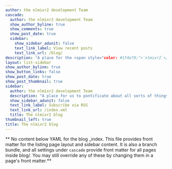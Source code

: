 ```yaml
---
author: the nlmixr2 development Team 
cascade:
  author: the nlmixr2 development Team
  show_author_byline: true
  show_comments: true
  show_post_date: true
  sidebar:
    show_sidebar_adunit: false
    text_link_label: View recent posts
    text_link_url: /blog/
description: "A place for the <span style="color: #1f4e79;">`nlmixr2`</span> dev team to pontificate about all sorts of things.\n"
layout: list-sidebar
show_author_byline: true
show_button_links: false
show_post_date: true
show_post_thumbnail: true
sidebar:
  author: the nlmixr2 development Team
  description: "A place for us to pontificate about all sorts of things. Some of it might actually be useful.\n"
  show_sidebar_adunit: false
  text_link_label: Subscribe via RSS
  text_link_url: /index.xml
  title: The nlmixr2 blog
thumbnail_left: true
title: The nlmixr2 blog
---
```


** No content below YAML for the blog _index. This file provides front matter for the listing page layout and sidebar content. It is also a branch bundle, and all settings under `cascade` provide front matter for all pages inside blog/. You may still override any of these by changing them in a page's front matter.**
